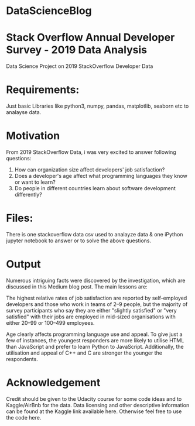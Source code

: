 # DataScienceBlog

# Stack Overflow Annual Developer Survey - 2019 Data Analysis

Data Science Project on 2019 StackOverflow Developer Data

# Requirements:

Just basic Libraries like python3, numpy, pandas, matplotlib, seaborn etc to analayse data.


# Motivation

From 2019 StackOverflow Data, i was very excited to answer following questions:

 1. How can organization size affect developers' job satisfaction?
 2. Does a developer's age affect what programming languages they know or want to learn?
 3. Do people in different countries learn about software development differently? 

# Files:

There is one stackoverflow data csv used to analayze data & one iPython jupyter notebook to answer or to solve the above questions.



# Output

Numerous intriguing facts were discovered by the investigation, which are discussed in this Medium blog post. The main lessons are:

The highest relative rates of job satisfaction are reported by self-employed developers and those who work in teams of 2–9 people, but the majority of survey participants who say they are either "slightly satisfied" or "very satisfied" with their jobs are employed in mid-sized organisations with either 20–99 or 100–499 employees.

Age clearly affects programming language use and appeal. To give just a few of instances, the youngest responders are more likely to utilise HTML than JavaScript and prefer to learn Python to JavaScript. Additionally, the utilisation and appeal of C++ and C are stronger the younger the respondents.


# Acknowledgement

Credit should be given to the Udacity course for some  code ideas and to Kaggle/AirBnb for the data. Data licensing and other descriptive information can be found at the Kaggle link available here. Otherwise feel free to use the code here.



